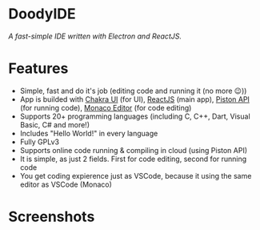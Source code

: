 # DoodyIDE
_A fast-simple IDE written with Electron and ReactJS._

# Features
+ Simple, fast and do it's job (editing code and running it (no more 😉))
+ App is builded with [Chakra UI](https://www.chakra-ui.com/) (for UI), [ReactJS](https://react.dev) (main app), [Piston API](https://piston.readthedocs.io/en/latest/api-v2/) (for running code), [Monaco Editor](https://www.npmjs.com/package/monaco-editor) (for code editing)
+ Supports 20+ programming languages (including C, C++, Dart, Visual Basic, C# and more!)
+ Includes "Hello World!" in every language
+ Fully GPLv3
+ Supports online code running & compiling in cloud (using Piston API)
+ It is simple, as just 2 fields. First for code editing, second for running code
+ You get coding expierence just as VSCode, because it using the same editor as VSCode (Monaco)

# Screenshots
